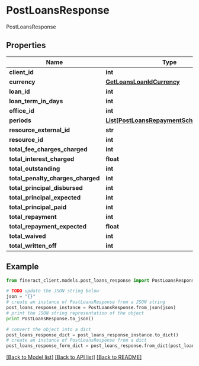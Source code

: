 # PostLoansResponse

PostLoansResponse

## Properties

Name | Type | Description | Notes
------------ | ------------- | ------------- | -------------
**client_id** | **int** |  | [optional] 
**currency** | [**GetLoansLoanIdCurrency**](GetLoansLoanIdCurrency.md) |  | [optional] 
**loan_id** | **int** |  | [optional] 
**loan_term_in_days** | **int** |  | [optional] 
**office_id** | **int** |  | [optional] 
**periods** | [**List[PostLoansRepaymentSchedulePeriods]**](PostLoansRepaymentSchedulePeriods.md) |  | [optional] 
**resource_external_id** | **str** |  | [optional] 
**resource_id** | **int** |  | [optional] 
**total_fee_charges_charged** | **int** |  | [optional] 
**total_interest_charged** | **float** |  | [optional] 
**total_outstanding** | **int** |  | [optional] 
**total_penalty_charges_charged** | **int** |  | [optional] 
**total_principal_disbursed** | **int** |  | [optional] 
**total_principal_expected** | **int** |  | [optional] 
**total_principal_paid** | **int** |  | [optional] 
**total_repayment** | **int** |  | [optional] 
**total_repayment_expected** | **float** |  | [optional] 
**total_waived** | **int** |  | [optional] 
**total_written_off** | **int** |  | [optional] 

## Example

```python
from fineract_client.models.post_loans_response import PostLoansResponse

# TODO update the JSON string below
json = "{}"
# create an instance of PostLoansResponse from a JSON string
post_loans_response_instance = PostLoansResponse.from_json(json)
# print the JSON string representation of the object
print PostLoansResponse.to_json()

# convert the object into a dict
post_loans_response_dict = post_loans_response_instance.to_dict()
# create an instance of PostLoansResponse from a dict
post_loans_response_form_dict = post_loans_response.from_dict(post_loans_response_dict)
```
[[Back to Model list]](../README.md#documentation-for-models) [[Back to API list]](../README.md#documentation-for-api-endpoints) [[Back to README]](../README.md)



